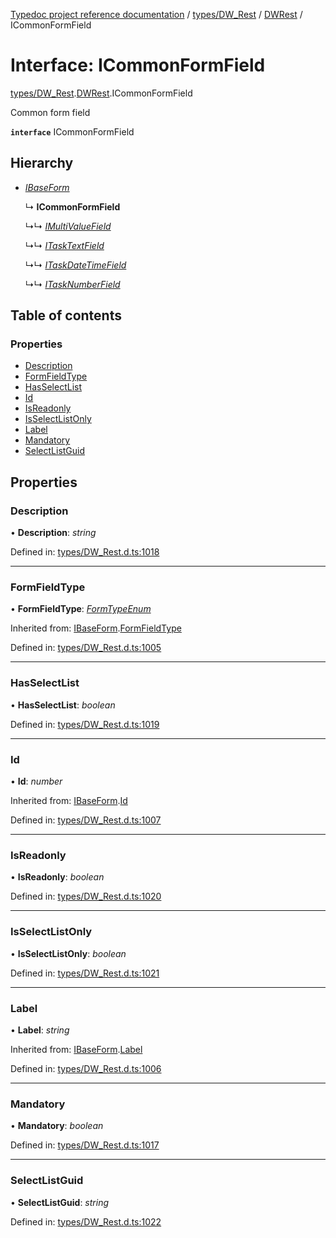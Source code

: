 [Typedoc project reference documentation](../README.md) / [types/DW_Rest](../modules/types_dw_rest.md) / [DWRest](../modules/types_dw_rest.dwrest.md) / ICommonFormField

# Interface: ICommonFormField

[types/DW_Rest](../modules/types_dw_rest.md).[DWRest](../modules/types_dw_rest.dwrest.md).ICommonFormField

Common form field

**`interface`** ICommonFormField

## Hierarchy

* [*IBaseForm*](types_dw_rest.dwrest.ibaseform.md)

  ↳ **ICommonFormField**

  ↳↳ [*IMultiValueField*](types_dw_rest.dwrest.imultivaluefield.md)

  ↳↳ [*ITaskTextField*](types_dw_rest.dwrest.itasktextfield.md)

  ↳↳ [*ITaskDateTimeField*](types_dw_rest.dwrest.itaskdatetimefield.md)

  ↳↳ [*ITaskNumberField*](types_dw_rest.dwrest.itasknumberfield.md)

## Table of contents

### Properties

- [Description](types_dw_rest.dwrest.icommonformfield.md#description)
- [FormFieldType](types_dw_rest.dwrest.icommonformfield.md#formfieldtype)
- [HasSelectList](types_dw_rest.dwrest.icommonformfield.md#hasselectlist)
- [Id](types_dw_rest.dwrest.icommonformfield.md#id)
- [IsReadonly](types_dw_rest.dwrest.icommonformfield.md#isreadonly)
- [IsSelectListOnly](types_dw_rest.dwrest.icommonformfield.md#isselectlistonly)
- [Label](types_dw_rest.dwrest.icommonformfield.md#label)
- [Mandatory](types_dw_rest.dwrest.icommonformfield.md#mandatory)
- [SelectListGuid](types_dw_rest.dwrest.icommonformfield.md#selectlistguid)

## Properties

### Description

• **Description**: *string*

Defined in: [types/DW_Rest.d.ts:1018](https://github.com/DocuWare/REST-Sample-TS/blob/6171aa8/src/types/DW_Rest.d.ts#L1018)

___

### FormFieldType

• **FormFieldType**: [*FormTypeEnum*](../enums/types_dw_rest.dwrest.formtypeenum.md)

Inherited from: [IBaseForm](types_dw_rest.dwrest.ibaseform.md).[FormFieldType](types_dw_rest.dwrest.ibaseform.md#formfieldtype)

Defined in: [types/DW_Rest.d.ts:1005](https://github.com/DocuWare/REST-Sample-TS/blob/6171aa8/src/types/DW_Rest.d.ts#L1005)

___

### HasSelectList

• **HasSelectList**: *boolean*

Defined in: [types/DW_Rest.d.ts:1019](https://github.com/DocuWare/REST-Sample-TS/blob/6171aa8/src/types/DW_Rest.d.ts#L1019)

___

### Id

• **Id**: *number*

Inherited from: [IBaseForm](types_dw_rest.dwrest.ibaseform.md).[Id](types_dw_rest.dwrest.ibaseform.md#id)

Defined in: [types/DW_Rest.d.ts:1007](https://github.com/DocuWare/REST-Sample-TS/blob/6171aa8/src/types/DW_Rest.d.ts#L1007)

___

### IsReadonly

• **IsReadonly**: *boolean*

Defined in: [types/DW_Rest.d.ts:1020](https://github.com/DocuWare/REST-Sample-TS/blob/6171aa8/src/types/DW_Rest.d.ts#L1020)

___

### IsSelectListOnly

• **IsSelectListOnly**: *boolean*

Defined in: [types/DW_Rest.d.ts:1021](https://github.com/DocuWare/REST-Sample-TS/blob/6171aa8/src/types/DW_Rest.d.ts#L1021)

___

### Label

• **Label**: *string*

Inherited from: [IBaseForm](types_dw_rest.dwrest.ibaseform.md).[Label](types_dw_rest.dwrest.ibaseform.md#label)

Defined in: [types/DW_Rest.d.ts:1006](https://github.com/DocuWare/REST-Sample-TS/blob/6171aa8/src/types/DW_Rest.d.ts#L1006)

___

### Mandatory

• **Mandatory**: *boolean*

Defined in: [types/DW_Rest.d.ts:1017](https://github.com/DocuWare/REST-Sample-TS/blob/6171aa8/src/types/DW_Rest.d.ts#L1017)

___

### SelectListGuid

• **SelectListGuid**: *string*

Defined in: [types/DW_Rest.d.ts:1022](https://github.com/DocuWare/REST-Sample-TS/blob/6171aa8/src/types/DW_Rest.d.ts#L1022)
